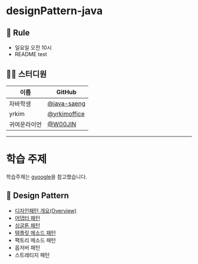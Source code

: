 # designPattern-java

## 🌳 Rule
- 일요일 오전 10시
- README test 


## 👨‍💻  스터디원

| 이름   | GitHub                                         |
| ------ | ---------------------------------------------- |
| 자바학생 | [@java-saeng](https://github.com/java-saeng) |
| yrkim | [@yrkimoffice](https://github.com/yrkimoffice) |
| 귀여운라이언 | [@W00JIN](https://github.com/W00JIN) |


--------------------------------------------------------------------------------------------------------------------------------------------------------------------------------------------------------------------------------------------------------------------------------------------------------------------------------------

# 학습 주제
학습주제는 [gyoogle](https://github.com/gyoogle/tech-interview-for-developer)을 참고했습니다.


## 📌 Design Pattern

- [디자인패턴 개요(Overview)](https://github.com/Songwonseok/CS-Study/blob/main/DesignPattern/%EB%94%94%EC%9E%90%EC%9D%B8%ED%8C%A8%ED%84%B4%20%EA%B0%9C%EC%9A%94(Overview).md)
- [어댑터 패턴](https://github.com/Songwonseok/CS-Study/blob/main/DesignPattern/%EC%96%B4%ED%83%AD%ED%84%B0%ED%8C%A8%ED%84%B4.md)
- [싱글톤 패턴](https://github.com/Songwonseok/CS-Study/blob/main/DesignPattern/%EC%8B%B1%EA%B8%80%ED%86%A4%ED%8C%A8%ED%84%B4.md)
- [탬플릿 메소드 패턴](https://github.com/Songwonseok/CS-Study/blob/main/DesignPattern/%ED%85%9C%ED%94%8C%EB%A6%BF%20%EB%A9%94%EC%86%8C%EB%93%9C%20%ED%8C%A8%ED%84%B4.md)
- 팩토리 메소드 패턴
- 옵저버 패턴
- 스트레티지 패턴

